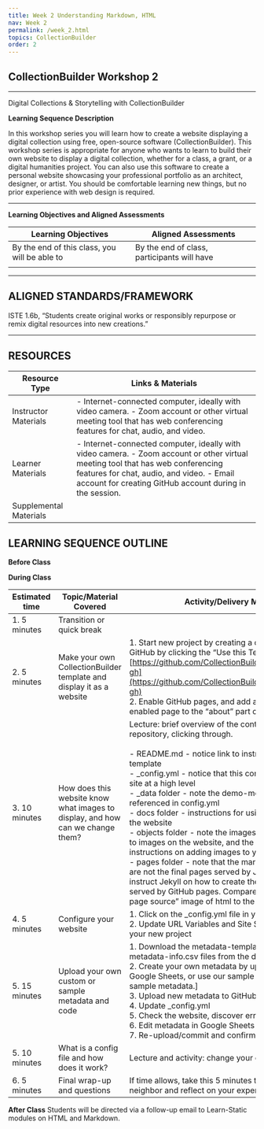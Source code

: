```yaml
---
title: Week 2 Understanding Markdown, HTML
nav: Week 2
permalink: /week_2.html
topics: CollectionBuilder
order: 2
---
```


## CollectionBuilder Workshop 2

----------

Digital Collections & Storytelling with CollectionBuilder

**Learning Sequence Description**

In this workshop series you will learn how to create a website displaying a digital collection using free, open-source software (CollectionBuilder). This workshop series is appropriate for anyone who wants to learn to build their own website to display a digital collection, whether for a class, a grant, or a digital humanities project. You can also use this software to create a personal website showcasing your professional portfolio as an architect, designer, or artist. You should be comfortable learning new things, but no prior experience with web design is required.


----------

**Learning Objectives and Aligned Assessments**

| Learning Objectives                           | Aligned Assessments                         |
| --------------------------------------------- | ------------------------------------------- |
| By the end of this class, you will be able to | By the end of class, participants will have |
|                                               |                                             |

----------
## ALIGNED STANDARDS/FRAMEWORK

ISTE 1.6b, “Students create original works or responsibly repurpose or remix digital resources into new creations.”

----------
## RESOURCES
| Resource Type          | Links & Materials                                                                                                                                                                                                                                |
| ---------------------- | ------------------------------------------------------------------------------------------------------------------------------------------------------------------------------------------------------------------------------------------------ |
| Instructor Materials   | - Internet-connected computer, ideally with video camera. - Zoom account or other virtual meeting tool that has web conferencing features for chat, audio, and video.                                                                         |
| Learner Materials      | - Internet-connected computer, ideally with video camera. - Zoom account or other virtual meeting tool that has web conferencing features for chat, audio, and video. - Email account for creating GitHub account during in the session. |
| Supplemental Materials |                                                                                                                                                                                                                                                  |

## LEARNING SEQUENCE OUTLINE

**Before Class**


**During Class**

| Estimated time | Topic/Material Covered | Activity/Delivery Method     |
| -------------- | --------------- | ----------- |
| 1. 5 minutes   | Transition or quick break                                                    |         |
| 2. 5 minutes   | Make your own CollectionBuilder template and display it as a website           | 1. Start new project by creating a copy of the code on GitHub by clicking the “Use this Template” button, [https://github.com/CollectionBuilder/collectionbuilder-gh](https://github.com/CollectionBuilder/collectionbuilder-gh) <br>2. Enable GitHub pages, and add a link to your newly enabled page to the “about” part of your website.    |
| 3. 10 minutes  | How does this website know what images to display, and how can we change them? | Lecture: brief overview of the contents of the repository, clicking through.<br><br>- README.md - notice link to instructions for using this template<br>- _config.yml - notice that this controls elements of the site at a high level<br>- _data folder - note the demo-metadata.csv file referenced in config.yml<br>- docs folder - instructions for using various parts of the website<br>- objects folder - note the images, which correspond to images on the website, and the readme.md file with instructions on adding images to your project<br>- pages folder - note that the markdown pages here are not the final pages served by Jekyll. Rather, they instruct Jekyll on how to create the final html pages served by GitHub pages. Compare right click “view page source” image of html to the md file. |
| 4. 5 minutes   | Configure your website                                                         | 1. Click on the _config.yml file in your new repository. <br>2. Update URL Variables and Site Settings sections for your new project        |
| 5. 15 minutes  | Upload your own custom or sample metadata and code                             | 1. Download the metadata-template.csv and metadata-info.csv files from the docs folder.<br>2. Create your own metadata by uploading the csv to Google Sheets, or use our sample metadata. [Link to sample metadata.]<br>3. Upload new metadata to GitHub and commit.<br>4. Update _config.yml<br>5. Check the website, discover error.<br>6. Edit metadata in Google Sheets to fix error.<br>7. Re-upload/commit and confirm fix.      |
| 5. 10 minutes  | What is a config file and how does it work?  | Lecture and activity: change your own config file   |
| 6. 5 minutes   | Final wrap-up and questions    | If time allows, take this 5 minutes to turn to your neighbor and reflect on your experiences so far |          |


**After Class**
Students will be directed via a follow-up email to Learn-Static modules on HTML and Markdown.
